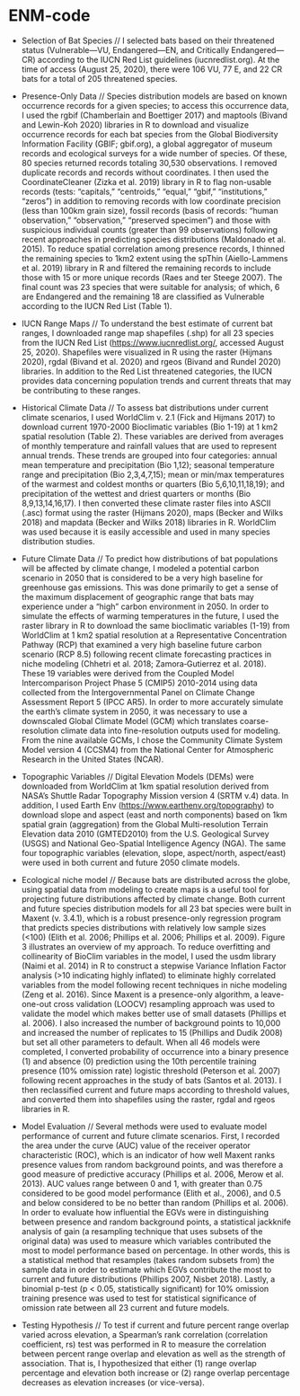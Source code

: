 # ENM-code
- Selection of Bat Species
// I selected bats based on their threatened status (Vulnerable—VU, Endangered—EN, and Critically Endangered—CR) according to the IUCN Red List guidelines (iucnredlist.org). At the time of access (August 25, 2020), there were 106 VU, 77 E, and 22 CR bats for a total of 205 threatened species.

- Presence-Only Data
// Species distribution models are based on known occurrence records for a given species; to access this occurrence data, I used the rgbif (Chamberlain and Boettiger 2017) and maptools (Bivand and Lewin-Koh 2020) libraries in R to download and visualize occurrence records for each bat species from the Global Biodiversity Information Facility (GBIF; gbif.org), a global aggregator of museum records and ecological surveys for a wide number of species.  Of these, 80 species returned records totaling 30,530 observations.  I removed duplicate records and records without coordinates. I then used the CoordinateCleaner (Zizka et al. 2019) library in R to flag non-usable records (tests: “capitals,” “centroids,” “equal,” “gbif,” “institutions,” “zeros”) in addition to removing records with low coordinate precision (less than 100km grain size), fossil records (basis of records: “human observation,” “observation,” “preserved specimen”) and those with suspicious individual counts (greater than 99 observations) following recent approaches in predicting species distributions (Maldonado et al. 2015). To reduce spatial correlation among presence records, I thinned the remaining species to 1km2 extent using the spThin (Aiello-Lammens et al. 2019) library in R and filtered the remaining records to include those with 15 or more unique records (Raes and ter Steege 2007).  The final count was 23 species that were suitable for analysis; of which, 6 are Endangered and the remaining 18 are classified as Vulnerable according to the IUCN Red List (Table 1). 

- IUCN Range Maps
// To understand the best estimate of current bat ranges, I downloaded range map shapefiles (.shp) for all 23 species from the IUCN Red List (https://www.iucnredlist.org/, accessed August 25, 2020). Shapefiles were visualized in R using the raster (Hijmans 2020), rgdal (Bivand et al. 2020) and rgeos (Bivand and Rundel 2020) libraries. In addition to the Red List threatened categories, the IUCN provides data concerning population trends and current threats that may be contributing to these ranges. 

- Historical Climate Data
// To assess bat distributions under current climate scenarios, I used WorldClim v. 2.1 (Fick and Hijmans 2017) to download current 1970-2000 Bioclimatic variables (Bio 1-19) at 1 km2 spatial resolution (Table 2). These variables are derived from averages of monthly temperature and rainfall values that are used to represent annual trends. These trends are grouped into four categories: annual mean temperature and precipitation (Bio 1,12); seasonal temperature range and precipitation (Bio 2,3,4,7,15); mean or min/max temperatures of the warmest and coldest months or quarters (Bio 5,6,10,11,18,19); and precipitation of the wettest and driest quarters or months (Bio 8,9,13,14,16,17). I then converted these climate raster files into ASCII (.asc) format using the raster (Hijmans 2020), maps (Becker and Wilks 2018) and mapdata (Becker and Wilks 2018) libraries in R. WorldClim was used because it is easily accessible and used in many species distribution studies. 

- Future Climate Data
// To predict how distributions of bat populations will be affected by climate change, I modeled a potential carbon scenario in 2050 that is considered to be a very high baseline for greenhouse gas emissions. This was done primarily to get a sense of the maximum displacement of geographic range that bats may experience under a “high” carbon environment in 2050. In order to simulate the effects of warming temperatures in the future, I used the raster library in R to download the same bioclimatic variables (1-19) from WorldClim at 1 km2 spatial resolution at a Representative Concentration Pathway (RCP) that examined a very high baseline future carbon scenario (RCP 8.5) following recent climate forecasting practices in niche modeling (Chhetri et al. 2018; Zamora‐Gutierrez et al. 2018). These 19 variables were derived from the Coupled Model Intercomparison Project Phase 5 (CMIP5) 2010-2014 using data collected from the Intergovernmental Panel on Climate Change Assessment Report 5 (IPCC AR5). In order to more accurately simulate the earth’s climate system in 2050, it was necessary to use a downscaled Global Climate Model (GCM) which translates coarse-resolution climate data into fine-resolution outputs used for modeling.  From the nine available GCMs, I chose the Community Climate System Model version 4 (CCSM4) from the National Center for Atmospheric Research in the United States (NCAR). 

- Topographic Variables
// Digital Elevation Models (DEMs) were downloaded from WorldClim at 1km spatial resolution derived from NASA’s Shuttle Radar Topography Mission version 4 (SRTM v.4) data. In addition, I used Earth Env (https://www.earthenv.org/topography) to download slope and aspect (east and north components) based on 1km spatial grain (aggregation) from the Global Multi-resolution Terrain Elevation data 2010 (GMTED2010) from the U.S. Geological Survey (USGS) and National Geo-Spatial Intelligence Agency (NGA). The same four topographic variables (elevation, slope, aspect/north, aspect/east) were used in both current and future 2050 climate models. 

- Ecological niche model
// Because bats are distributed across the globe, using spatial data from modeling to create maps is a useful tool for projecting future distributions affected by climate change. Both current and future species distribution models for all 23 bat species were built in Maxent (v. 3.4.1), which is a robust presence-only regression program that predicts species distributions with relatively low sample sizes (<100) (Elith et al. 2006; Phillips et al. 2006; Phillips et al. 2009). Figure 3 illustrates an overview of my approach.  To reduce overfitting and collinearity of BioClim variables in the model, I used the usdm library (Naimi et al. 2014) in R to construct a stepwise Variance Inflation Factor analysis (>10 indicating highly inflated) to eliminate highly correlated variables from the model following recent techniques in niche modeling (Zeng et al. 2016). 
Since Maxent is a presence-only algorithm, a leave-one-out cross validation (LOOCV) resampling approach was used to validate the model which makes better use of small datasets (Phillips et al. 2006).  I also increased the number of background points to 10,000 and increased the number of replicates to 15 (Phillips and Dudík 2008) but set all other parameters to default. When all 46 models were completed, I converted probability of occurrence into a binary presence (1) and absence (0) prediction using the 10th percentile training presence (10% omission rate) logistic threshold (Peterson et al. 2007) following recent approaches in the study of bats (Santos et al. 2013). I then reclassified current and future maps according to threshold values, and converted them into shapefiles using the raster, rgdal and rgeos libraries in R. 

- Model Evaluation
// Several methods were used to evaluate model performance of current and future climate scenarios. First, I recorded the area under the curve (AUC) value of the receiver operator characteristic (ROC), which is an indicator of how well Maxent ranks presence values from random background points, and was therefore a good measure of predictive accuracy (Phillips et al. 2006, Merow et al. 2013). AUC values range between 0 and 1, with greater than 0.75 considered to be good model performance (Elith et al., 2006), and 0.5 and below considered to be no better than random (Phillips et al. 2006). 
In order to evaluate how influential the EGVs were in distinguishing between presence and random background points, a statistical jackknife analysis of gain (a resampling technique that uses subsets of the original data) was used to measure which variables contributed the most to model performance based on percentage. In other words, this is a statistical method that resamples (takes random subsets from) the sample data in order to estimate which EGVs contribute the most to current and future distributions (Phillips 2007, Nisbet 2018). 
Lastly, a binomial p-test (p < 0.05, statistically significant) for 10% omission training presence was used to test for statistical significance of omission rate between all 23 current and future models. 

- Testing Hypothesis
// To test if current and future percent range overlap varied across elevation, a Spearman’s rank correlation (correlation coefficient, rs) test was performed in R to measure the correlation between percent range overlap and elevation as well as the strength of association. That is, I hypothesized that either (1) range overlap percentage and elevation both increase or (2) range overlap percentage decreases as elevation increases (or vice-versa). 


